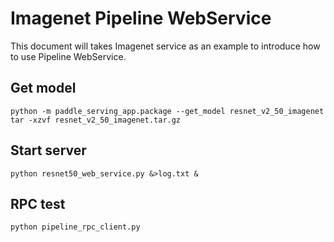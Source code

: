 # Imagenet Pipeline WebService

This document will takes Imagenet service as an example to introduce how to use Pipeline WebService.

## Get model
```
python -m paddle_serving_app.package --get_model resnet_v2_50_imagenet
tar -xzvf resnet_v2_50_imagenet.tar.gz
```

## Start server

```
python resnet50_web_service.py &>log.txt &
```

## RPC test
```
python pipeline_rpc_client.py
```
